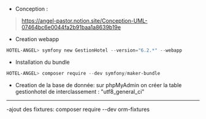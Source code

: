 - Conception :
> https://angel-pastor.notion.site/Conception-UML-07464bc6e0044fa2b91baa1a8639b19e

- Creation webapp
```powershell
HOTEL-ANGEL> symfony new GestionHotel --version="6.2.*" --webapp
```
- Installation du bundle
```powershell
HOTEL-ANGEL> composer require --dev symfony/maker-bundle
```

- Creation de la base de donnée:
sur phpMyAdmin on créer la table gestionhotel de interclassement : "utf8_general_ci"
****

-ajout des fixtures:
    composer require --dev orm-fixtures